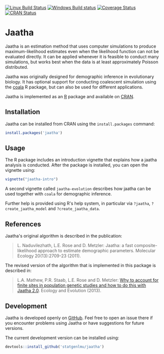 [![Linux Build Status](https://travis-ci.org/statgenlmu/jaatha.svg?branch=master)](https://travis-ci.org/statgenlmu/jaatha) 
[![Windows Build status](https://ci.appveyor.com/api/projects/status/g4adpum1pkyn7ajn/branch/master?svg=true)](https://ci.appveyor.com/project/paulstaab/jaatha/branch/master)
[![Coverage Status](https://coveralls.io/repos/statgenlmu/jaatha/badge.svg?branch=master&service=github)](https://coveralls.io/github/statgenlmu/jaatha?branch=master)
[![CRAN Status](http://www.r-pkg.org/badges/version/jaatha)](http://cran.r-project.org/web/packages/jaatha)


Jaatha
======

Jaatha is an estimation method that uses computer simulations to produce
maximum-likelihood estimates even when the likelihood function can not be
evaluated directly. It can be applied whenever it is feasible to conduct many
simulations, but works best when the data is at least approximately Poisson
distributed.

Jaatha was originally designed for demographic inference in evolutionary
biology. It has optional support for conducting coalescent simulation using
the [coala](https://github.com/statgenlmu/coala) R package, but can also be 
used for different applications.

Jaatha is implemented as an [R](https://www.r-project.org) package and available on
[CRAN](https://cran.r-project.org/web/packages/jaatha/).



Installation
------------

Jaatha can be installed from CRAN using the `install.packages` command:

```R
install.packages('jaatha')
```


Usage
-----

The R package includes an introduction vignette that explains how a jaatha
analysis is conducted. After the package is installed, you can open the
vignette using:

```R
vignette("jaatha-intro")
```

A second vignette called `jaatha-evolution` describes how jaatha can be used
together with `coala` for demographic inference.

Further help is provided using R's help system, in particular via `?jaatha`,
`?create_jaatha_model` and `?create_jaatha_data`.



References
----------

Jaatha's original algorithm is described in the publication:

> L. Naduvilezhath, L.E. Rose and D. Metzler:
> Jaatha: a fast composite-likelihood approach to estimate demographic 
> parameters. Molecular Ecology 20(13):2709-23 (2011).

The revised version of the algorithm that is implemented in this package 
is described in:

> L.A. Mathew, P.R. Staab, L.E. Rose and D. Metzler:
> [Why to account for finite sites in population genetic studies and 
> how to do this with Jaatha 2.0](http://onlinelibrary.wiley.com/doi/10.1002/ece3.722/abstract). 
> Ecology and Evolution (2013).



Development
-----------

Jaatha is developed openly on [GitHub](https://github.com/statgenlmu/jaatha). 
Feel free to open an issue there if you encounter problems using Jaatha or 
have suggestions for future versions.

The current development version can be installed using:

```R
devtools::install_github('statgenlmu/jaatha')
```
